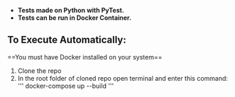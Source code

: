 - **Tests made on Python with PyTest.**
- **Tests can be run in Docker Container.**

## To Execute Automatically:
==You must have Docker installed on your system==
1. Clone the repo
2. In the root folder of cloned repo open terminal and enter this command:
   ''' docker-compose up --build '''
